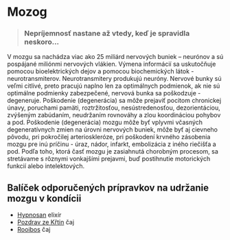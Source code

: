 Mozog
=====


> ### Nepríjemnosť nastane až vtedy, keď je spravidla neskoro…
>
>

V mozgu sa nachádza viac ako 25 miliárd nervových buniek – neurónov a sú
pospájané miliónmi nervových vlákien. Výmena informácií sa uskutočňuje pomocou
bioelektrických dejov a pomocou biochemických látok - neurotransmiterov.
Neurotransmitery produkujú neuróny. Nervové bunky sú veľmi citlivé, preto
pracujú naplno len za optimálnych podmienok, ak nie sú optimálne podmienky
zabezpečené, nervová bunka sa poškodzuje - degeneruje.   Poškodenie
(degenerácia) sa môže prejaviť pocitom chronickej únavy, poruchami pamäti,
roztržitosťou, nesústredenosťou, dezorientáciou, zvýšeným zabúdaním, neudržaním
rovnováhy a zlou koordináciou pohybov a pod.   Poškodenie (degenerácia) mozgu
môže byť vplyvmi včasných degeneratívnych zmien na úrovni nervových buniek, môže
byť aj cievneho pôvodu, pri pokročilej arterioskleróze, pri poškodení krvného
zásobenia mozgu pre inú príčinu - úraz, nádor, infarkt, embolizácia z iného
riečišťa a pod. Podľa toho, ktorá časť mozgu je zasiahnutá chorobným procesom,
sa stretávame s rôznymi vonkajšími prejavmi, buď postihnutie motorických funkcií
alebo intelektových.

Balíček odporučených prípravkov na udržanie mozgu v kondícii
------------------------------------------------------------

* [Hypnosan](../elixiry/hypnosan) elixír
* [Pozdrav ze Křtin](../caje/pozdrav-ze-krtin) čaj
* [Rooibos](../caje/rooibos) čaj
